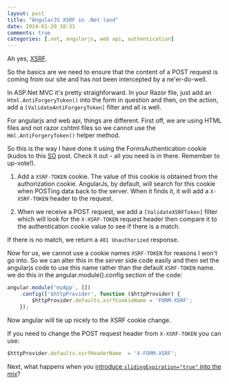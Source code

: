 ```yaml
---
layout: post
title: "AngularJS XSRF in .Net land"
date: 2014-01-20 18:31
comments: true
categories: [.net, angularjs, web api, authentication]
---
```

Ah yes, [XSRF](http://en.wikipedia.org/wiki/Cross-site_request_forgery).

So the basics are we need to ensure that the content of a POST request is coming from our site and has not been intercepted by a ne'er-do-well. 

In ASP.Net MVC it's pretty straighforward.  In your Razor file, just add an `Html.AntiForgeryToken()` into the form in question and then, on the action, add a `[ValidateAntiForgeryToken]` filter and all is well.
<!--more-->
For angularjs and web api, things are different.  First off, we are using HTML files and not razor cshtml files so we cannot use the `Hml.AntiForgeryToken()` helper method.

So this is the way I have done it using the FormsAuthentication cookie (kudos to this [SO](http://stackoverflow.com/questions/15574486/angular-against-asp-net-webapi-implement-csrf-on-the-server) post.  Check it out - all you need is in there.  Remember to up-vote!).  

1)  Add a `XSRF-TOKEN` cookie.  The value of this cookie is obtained from the authorization cookie.
AngularJs, by default, will search for this cookie when POSTing data back to the server.  When it finds it, it will add a `X-XSRF-TOKEN` header to the request.

2) When we receive a POST request, we add a `[ValidateXSRFToken]` filter which will look for the `X-XSRF-TOKEN` request header then compare it to the authentication cookie value to see if there is a match.

If there is no match, we return a `401 Unauthorized` response.

Now for us, we cannot use a cookie names `XSRF-TOKEN` for reasons I won't go into.  So we can alter this in the server side code easily and then set the angularjs code to use this name rather than the default `XSRF-TOKEN` name.  we do this in the angular.module().config section of the code:

```js
angular.module('myApp', [])
    .config(['$httpProvider', function ($httpProvider) {
        $httpProvider.defaults.xsrfCookieName = 'FORM-XSRF';
    });
```

Now angular will tie up nicely to the XSRF cookie change.

If you need to change the POST request header from `X-XSRF-TOKEN` you can use:
```js
$httpProvider.defaults.xsrfHeaderName  = 'X-FORM-XSRF';
```

Next, what happens when you [introduce `slidingExpiration="true"` into the mix](http://seankenny.me/blog/2014/01/22/angularjs-xsrf-in-net-land-slidingexpiration/)?